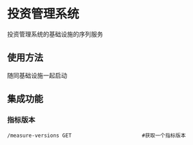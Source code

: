 # 投资管理系统

投资管理系统的基础设施的序列服务

## 使用方法

随同基础设施一起启动

## 集成功能

### 指标版本

```shell
/measure-versions GET                       #获取一个指标版本
```

